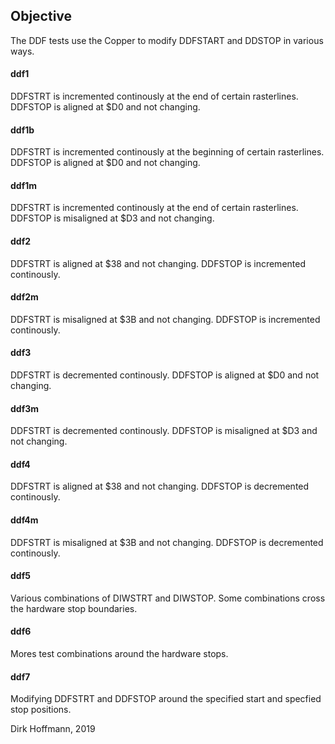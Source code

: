## Objective

The DDF tests use the Copper to modify DDFSTART and DDSTOP in various ways.

#### ddf1

DDFSTRT is incremented continously at the end of certain rasterlines. DDFSTOP is aligned at $D0 and not changing.

#### ddf1b

DDFSTRT is incremented continously at the beginning of certain rasterlines. DDFSTOP is aligned at $D0 and not changing.

#### ddf1m

DDFSTRT is incremented continously at the end of certain rasterlines. DDFSTOP is misaligned at $D3 and not changing.

#### ddf2 

DDFSTRT is aligned at $38 and not changing. DDFSTOP is incremented continously. 

#### ddf2m 

DDFSTRT is misaligned at $3B and not changing. DDFSTOP is incremented continously. 

#### ddf3

DDFSTRT is decremented continously. DDFSTOP is aligned at $D0 and not changing.

#### ddf3m

DDFSTRT is decremented continously. DDFSTOP is misaligned at $D3 and not changing.

#### ddf4

DDFSTRT is aligned at $38 and not changing. DDFSTOP is decremented continously. 

#### ddf4m

DDFSTRT is misaligned at $3B and not changing. DDFSTOP is decremented continously. 

#### ddf5

Various combinations of DIWSTRT and DIWSTOP. Some combinations cross the hardware stop boundaries.

#### ddf6

Mores test combinations around the hardware stops.

#### ddf7

Modifying DDFSTRT and DDFSTOP around the specified start and specfied stop positions.

Dirk Hoffmann, 2019